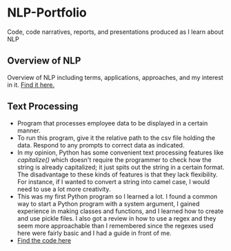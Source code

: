 # NLP-Portfolio
Code, code narratives, reports, and presentations produced as I learn about NLP

## Overview of NLP
Overview of NLP including terms, applications, approaches, and my interest in it. [Find it here.](Overview_of_NLP.pdf)

## Text Processing
- Program that processes employee data to be displayed in a certain manner.
- To run this program, give it the relative path to the csv file holding the data. Respond to any prompts to correct data as indicated.
- In my opinion, Python has some convenient text processing features like *capitalize()* which doesn't require the programmer to check how the string is already capitalized; it just spits out the string in a certain format. The disadvantage to these kinds of features is that they lack flexibility. For instance, if I wanted to convert a string into camel case, I would need to use a lot more creativity.
- This was my first Python program so I learned a lot. I found a common way to start a Python program with a system argument, I gained experience in making classes and functions, and I learned how to create and use pickle files. I also got a review in how to use a regex and they seem more approachable than I remembered since the regexes used here were fairly basic and I had a guide in front of me.
- [Find the code here](1_Text_Processing.py)
